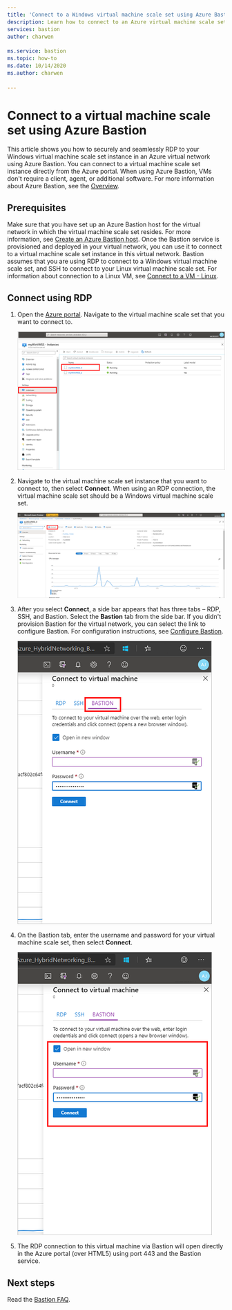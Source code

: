 ```yaml
---
title: 'Connect to a Windows virtual machine scale set using Azure Bastion'
description: Learn how to connect to an Azure virtual machine scale set using Azure Bastion.
services: bastion
author: charwen

ms.service: bastion
ms.topic: how-to
ms.date: 10/14/2020
ms.author: charwen

---
```


# Connect to a virtual machine scale set using Azure Bastion

This article shows you how to securely and seamlessly RDP to your Windows virtual machine scale set instance in an Azure virtual network using Azure Bastion. You can connect to a virtual machine scale set instance directly from the Azure portal. When using Azure Bastion, VMs don't require a client, agent, or additional software. For more information about Azure Bastion, see the [Overview](bastion-overview.md).

## Prerequisites

Make sure that you have set up an Azure Bastion host for the virtual network in which the virtual machine scale set resides. For more information, see [Create an Azure Bastion host](./tutorial-create-host-portal.md). Once the Bastion service is provisioned and deployed in your virtual network, you can use it to connect to a virtual machine scale set instance in this virtual network. Bastion assumes that you are using RDP to connect to a Windows virtual machine scale set, and SSH to connect to your Linux virtual machine scale set. For information about connection to a Linux VM, see [Connect to a VM - Linux](bastion-connect-vm-ssh.md).

## <a name="rdp"></a>Connect using RDP

1. Open the [Azure portal](https://portal.azure.com). Navigate to the virtual machine scale set that you want to connect to.

   ![navigate](./media/bastion-connect-vm-scale-set/1.png)
2. Navigate to the virtual machine scale set instance that you want to connect to, then select **Connect**. When using an RDP connection, the virtual machine scale set should be a Windows virtual machine scale set.

   ![virtual machine scale set](./media/bastion-connect-vm-scale-set/2.png)
3. After you select **Connect**, a side bar appears that has three tabs – RDP, SSH, and Bastion. Select the **Bastion** tab from the side bar. If you didn't provision Bastion for the virtual network, you can select the link to configure Bastion. For configuration instructions, see [Configure Bastion](./tutorial-create-host-portal.md).

   ![Bastion tab](./media/bastion-connect-vm-scale-set/3.png)
4. On the Bastion tab, enter the username and password for your virtual machine scale set, then select **Connect**.

   ![connect](./media/bastion-connect-vm-scale-set/4.png)
5. The RDP connection to this virtual machine via Bastion will open directly in the Azure portal (over HTML5) using port 443 and the Bastion service.

## Next steps

Read the [Bastion FAQ](bastion-faq.md).